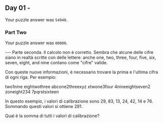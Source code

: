 ## Day 01 -  

Your puzzle answer was  `54940`.

###  Part Two 

Your puzzle answer was  `00000`.




--- Parte seconda.
Il calcolo non è corretto. Sembra che alcune delle cifre siano in realtà scritte con delle lettere: anche one, two, three, four, five, six, seven, eight, and nine contano come "cifre" valide.

Con queste nuove informazioni, è necessario trovare la prima e l'ultima cifra di ogni riga. Per esempio:

two1nine
eightwothree
abcone2threexyz
xtwone3four
4nineeightseven2
zoneight234
7pqrstsixteen

In questo esempio, i valori di calibrazione sono 29, 83, 13, 24, 42, 14 e 76. Sommando questi valori si ottiene 281.

Qual è la somma di tutti i valori di calibrazione?


